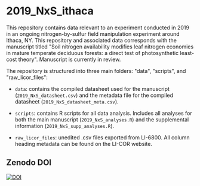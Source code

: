 # 2019_NxS_ithaca
This repository contains data relevant to an experiment conducted in 2019 in an ongoing nitrogen-by-sulfur field manipulation experiment around Ithaca, NY. This repository and associated data corresponds with the manuscript titled "Soil nitrogen availability modifies leaf nitrogen economies in mature temperate deciduous forests: a direct test of photosynthetic least-cost theory". Manuscript is currently in review.

The repository is structured into three main folders: "data", "scripts", and "raw_licor_files":

  - `data`: contains the compiled datasheet used for the manuscript (`2019_NxS_datasheet.csv`) and the metadata file for the compiled datasheet (`2019_NxS_datasheet_meta.csv`).
  
  - `scripts`: contains R scripts for all data analysis. Includes all analyses for both the main manuscript (`2019_NxS_analyses.R`) and the supplemental information (`2019_NxS_supp_analyses.R`).
  
  - `raw_licor_files`: unedited .csv files exported from LI-6800. All column heading metadata can be found on the LI-COR website.

## Zenodo DOI
[![DOI](https://zenodo.org/badge/DOI/10.5281/zenodo.7500343.svg)](https://doi.org/10.5281/zenodo.7500343)

